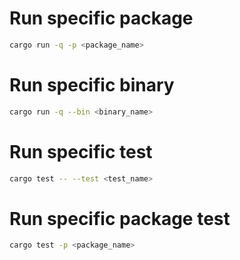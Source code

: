 # Run specific package
```bash
cargo run -q -p <package_name>
```
# Run specific binary
```bash
cargo run -q --bin <binary_name>
```
# Run specific test
```bash
cargo test -- --test <test_name>
```
# Run specific package test
```bash
cargo test -p <package_name>
```

